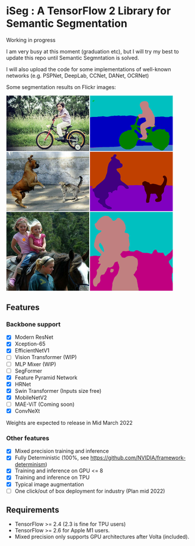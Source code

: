 # iSeg : A TensorFlow 2 Library for Semantic Segmentation

Working in progress

I am very busy at this moment (graduation etc), but I will try my best to update this repo until Semantic Segmntation is solved.

I will also upload the code for some implementations of well-known networks (e.g. PSPNet, DeepLab, CCNet, DANet, OCRNet)

Some segmentation results on Flickr images:

<img src="demo.png" width=450>

## Features
### Backbone support

- [x] Modern ResNet
- [x] Xception-65
- [x] EfficientNetV1
- [ ] Vision Transformer (WIP)
- [ ] MLP Mixer (WIP)
- [ ] SegFormer
- [x] Feature Pyramid Network
- [x] HRNet
- [x] Swin Transformer (Inputs size free)
- [x] MobileNetV2
- [ ] MAE-ViT (Coming soon)
- [x] ConvNeXt

Weights are expected to release in Mid March 2022

### Other features
- [x] Mixed precision training and inference
- [x] Fully Deterministic (100%, see https://github.com/NVIDIA/framework-determinism)
- [x] Training and inference on GPU <= 8
- [x] Training and inference on TPU
- [x] Typical image augmentation
- [ ] One click/out of box deployment for industry (Plan mid 2022)

## Requirements

* TensorFlow >= 2.4 (2.3 is fine for TPU users)
* TensorFlow >= 2.6 for Apple M1 users.
* Mixed precision only supports GPU architectures after Volta (included).
